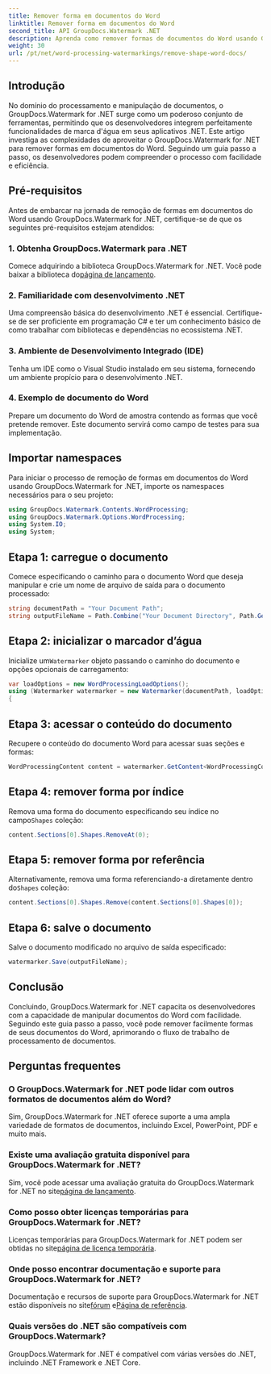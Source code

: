 ```yaml
---
title: Remover forma em documentos do Word
linktitle: Remover forma em documentos do Word
second_title: API GroupDocs.Watermark .NET
description: Aprenda como remover formas de documentos do Word usando GroupDocs.Watermark for .NET. Manipulação de documentos fácil, eficiente e poderosa.
weight: 30
url: /pt/net/word-processing-watermarkings/remove-shape-word-docs/
---
```

## Introdução
No domínio do processamento e manipulação de documentos, o GroupDocs.Watermark for .NET surge como um poderoso conjunto de ferramentas, permitindo que os desenvolvedores integrem perfeitamente funcionalidades de marca d'água em seus aplicativos .NET. Este artigo investiga as complexidades de aproveitar o GroupDocs.Watermark for .NET para remover formas em documentos do Word. Seguindo um guia passo a passo, os desenvolvedores podem compreender o processo com facilidade e eficiência.
## Pré-requisitos
Antes de embarcar na jornada de remoção de formas em documentos do Word usando GroupDocs.Watermark for .NET, certifique-se de que os seguintes pré-requisitos estejam atendidos:
### 1. Obtenha GroupDocs.Watermark para .NET
 Comece adquirindo a biblioteca GroupDocs.Watermark for .NET. Você pode baixar a biblioteca do[página de lançamento](https://releases.groupdocs.com/Watermark/net/).
### 2. Familiaridade com desenvolvimento .NET
Uma compreensão básica do desenvolvimento .NET é essencial. Certifique-se de ser proficiente em programação C# e ter um conhecimento básico de como trabalhar com bibliotecas e dependências no ecossistema .NET.
### 3. Ambiente de Desenvolvimento Integrado (IDE)
Tenha um IDE como o Visual Studio instalado em seu sistema, fornecendo um ambiente propício para o desenvolvimento .NET. 
### 4. Exemplo de documento do Word
Prepare um documento do Word de amostra contendo as formas que você pretende remover. Este documento servirá como campo de testes para sua implementação.

## Importar namespaces
Para iniciar o processo de remoção de formas em documentos do Word usando GroupDocs.Watermark for .NET, importe os namespaces necessários para o seu projeto:
```csharp
using GroupDocs.Watermark.Contents.WordProcessing;
using GroupDocs.Watermark.Options.WordProcessing;
using System.IO;
using System;
```
## Etapa 1: carregue o documento
Comece especificando o caminho para o documento Word que deseja manipular e crie um nome de arquivo de saída para o documento processado:
```csharp
string documentPath = "Your Document Path";
string outputFileName = Path.Combine("Your Document Directory", Path.GetFileName(documentPath));
```
## Etapa 2: inicializar o marcador d’água
 Inicialize um`Watermarker` objeto passando o caminho do documento e opções opcionais de carregamento:
```csharp
var loadOptions = new WordProcessingLoadOptions();
using (Watermarker watermarker = new Watermarker(documentPath, loadOptions))
{
```
## Etapa 3: acessar o conteúdo do documento
Recupere o conteúdo do documento Word para acessar suas seções e formas:
```csharp
WordProcessingContent content = watermarker.GetContent<WordProcessingContent>();
```
## Etapa 4: remover forma por índice
 Remova uma forma do documento especificando seu índice no campo`Shapes` coleção:
```csharp
content.Sections[0].Shapes.RemoveAt(0);
```
## Etapa 5: remover forma por referência
 Alternativamente, remova uma forma referenciando-a diretamente dentro do`Shapes` coleção:
```csharp
content.Sections[0].Shapes.Remove(content.Sections[0].Shapes[0]);
```
## Etapa 6: salve o documento
Salve o documento modificado no arquivo de saída especificado:
```csharp
watermarker.Save(outputFileName);
```

## Conclusão
Concluindo, GroupDocs.Watermark for .NET capacita os desenvolvedores com a capacidade de manipular documentos do Word com facilidade. Seguindo este guia passo a passo, você pode remover facilmente formas de seus documentos do Word, aprimorando o fluxo de trabalho de processamento de documentos.
## Perguntas frequentes
### O GroupDocs.Watermark for .NET pode lidar com outros formatos de documentos além do Word?
Sim, GroupDocs.Watermark for .NET oferece suporte a uma ampla variedade de formatos de documentos, incluindo Excel, PowerPoint, PDF e muito mais.
### Existe uma avaliação gratuita disponível para GroupDocs.Watermark for .NET?
 Sim, você pode acessar uma avaliação gratuita do GroupDocs.Watermark for .NET no site[página de lançamento](https://releases.groupdocs.com/).
### Como posso obter licenças temporárias para GroupDocs.Watermark for .NET?
 Licenças temporárias para GroupDocs.Watermark for .NET podem ser obtidas no site[página de licença temporária](https://purchase.groupdocs.com/temporary-license/).
### Onde posso encontrar documentação e suporte para GroupDocs.Watermark for .NET?
 Documentação e recursos de suporte para GroupDocs.Watermark for .NET estão disponíveis no site[fórum](https://forum.groupdocs.com/c/watermark/19) e[Página de referência](https://tutorials.groupdocs.com/Watermark/net/).
### Quais versões do .NET são compatíveis com GroupDocs.Watermark?
GroupDocs.Watermark for .NET é compatível com várias versões do .NET, incluindo .NET Framework e .NET Core.